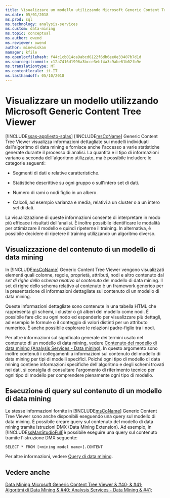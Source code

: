 ```yaml
---
title: Visualizzare un modello utilizzando Microsoft Generic Content Tree Viewer | Documenti Microsoft
ms.date: 05/01/2018
ms.prod: sql
ms.technology: analysis-services
ms.custom: data-mining
ms.topic: conceptual
ms.author: owend
ms.reviewer: owend
author: minewiskan
manager: kfile
ms.openlocfilehash: f44c1cb014ca9abcd6122f6db6ee0e33407b7d1d
ms.sourcegitcommit: c12a7416d1996a3bcce3ebf4a3c9abe61b02fb9e
ms.translationtype: MT
ms.contentlocale: it-IT
ms.lasthandoff: 05/10/2018
---
```

# <a name="browse-a-model-using-the-microsoft-generic-content-tree-viewer"></a>Visualizzare un modello utilizzando Microsoft Generic Content Tree Viewer
[!INCLUDE[ssas-appliesto-sqlas](../../includes/ssas-appliesto-sqlas.md)]
  [!INCLUDE[msCoName](../../includes/msconame-md.md)] Generic Content Tree Viewer visualizza informazioni dettagliate sui modelli individuati dall'algoritmo di data mining e fornisce anche l'accesso a varie statistiche generate durante il processo di analisi. La quantità e il tipo di informazioni variano a seconda dell'algoritmo utilizzato, ma è possibile includere le categorie seguenti:  
  
-   Segmenti di dati e relative caratteristiche.  
  
-   Statistiche descrittive su ogni gruppo o sull'intero set di dati.  
  
-   Numero di rami o nodi figlio in un albero.  
  
-   Calcoli, ad esempio varianza e media, relativi a un cluster o a un intero set di dati.  
  
 La visualizzazione di queste informazioni consente di interpretare in modo più efficace i risultati dell'analisi. È inoltre possibile identificare le modalità per ottimizzare il modello e quindi ripeterne il training. In alternativa, è possibile decidere di ripetere il training utilizzando un algoritmo diverso.  
  
## <a name="viewing-mining-model-content"></a>Visualizzazione del contenuto di un modello di data mining  
 In [!INCLUDE[msCoName](../../includes/msconame-md.md)] Generic Content Tree Viewer vengono visualizzati elementi quali colonne, regole, proprietà, attributi, nodi e altro contenuto dal *set di righe dello schema relativo al contenuto* del modello di data mining. Il set di righe dello schema relativo al contenuto è un framework generico per la presentazione di informazioni dettagliate sul contenuto di un modello di data mining.  
  
 Queste informazioni dettagliate sono contenute in una tabella HTML che rappresenta gli schemi, i cluster o gli alberi del modello come nodi. È possibile fare clic su ogni nodo ed espanderlo per visualizzare più dettagli, ad esempio le formule o il conteggio di valori distinti per un attributo numerico. È anche possibile esplorare le relazioni padre-figlio tra i nodi.  
  
 Per altre informazioni sul significato generale dei termini usato nel contenuto di un modello di data mining, vedere [Contenuto del modello di data mining &#40;Analysis Services - Data mining&#41;](../../analysis-services/data-mining/mining-model-content-analysis-services-data-mining.md). In questo argomento sono inoltre contenuti i collegamenti a informazioni sul contenuto del modello di data mining per tipi di modelli specifici. Poiché ogni tipo di modello di data mining contiene informazioni specifiche dell'algoritmo e degli schemi trovati nei dati, si consiglia di consultare l'argomento di riferimento tecnico per ogni tipo di modello per comprendere pienamente ogni tipo di modello.  
  
## <a name="querying-mining-model-content"></a>Esecuzione di query sul contenuto di un modello di data mining  
 Le stesse informazioni fornite in [!INCLUDE[msCoName](../../includes/msconame-md.md)] Generic Content Tree Viewer sono anche disponibili eseguendo una query sul modello di data mining. È possibile creare query sul contenuto del modello di data mining tramite istruzioni DMX (Data Mining Extension). Ad esempio, in [!INCLUDE[ssManStudioFull](../../includes/ssmanstudiofull-md.md)]è possibile eseguire una query sul contenuto tramite l'istruzione DMX seguente:  
  
```  
SELECT * FROM [<mining model name>].CONTENT  
```  
  
 Per altre informazioni, vedere [Query di data mining](../../analysis-services/data-mining/data-mining-queries.md).  
  
## <a name="see-also"></a>Vedere anche  
 [Data Mining Microsoft Generic Content Tree Viewer & #40; & #41;](http://msdn.microsoft.com/library/751b4393-f6fd-48c1-bcef-bdca589ce34c)   
 [Algoritmi di Data Mining & #40; Analysis Services - Data Mining & #41;](../../analysis-services/data-mining/data-mining-algorithms-analysis-services-data-mining.md)  
  
  
